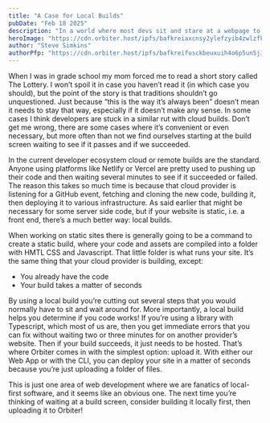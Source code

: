 ```yaml
---
title: "A Case for Local Builds"
pubDate: "Feb 18 2025"
description: "In a world where most devs sit and stare at a webpage to see if their code runs, we make a case for local builds"
heroImage: "https://cdn.orbiter.host/ipfs/bafkreiaxcnsy2ylefzyib4zwlzfk3lk2fkkjkms4vxxf3ljqbauyezuufm"
author: "Steve Simkins"
authorPfp: "https://cdn.orbiter.host/ipfs/bafkreifusckbeuxuih4o6p5un5j34selfg3uvt6ltqwbv4glsigekdx7lq"
---
```


When I was in grade school my mom forced me to read a short story called The Lottery. I won’t spoil it in case you haven’t read it (in which case you should), but the point of the story is that traditions shouldn’t go unquestioned. Just because “this is the way it’s always been” doesn’t mean it needs to stay that way, especially if it doesn’t make any sense. In some cases I think developers are stuck in a similar rut with cloud builds. Don’t get me wrong, there are some cases where it’s convenient or even necessary, but more often than not we find ourselves starting at the build screen waiting to see if it passes and if we succeeded.

In the current developer ecosystem cloud or remote builds are the standard. Anyone using platforms like Netlify or Vercel are pretty used to pushing up their code and then waiting several minutes to see if it succeeded or failed. The reason this takes so much time is because that cloud provider is listening for a GitHub event, fetching and cloning the new code, building it, then deploying it to various infrastructure. As said earlier that might be necessary for some server side code, but if your website is static, i.e. a front end, there’s a much better way: local builds.

When working on static sites there is generally going to be a command to create a static build, where your code and assets are compiled into a folder with HMTL CSS and Javascript. That little folder is what runs your site. It’s the same thing that your cloud provider is building, except:

- You already have the code
- Your build takes a matter of seconds

By using a local build you’re cutting out several steps that you would normally have to sit and wait around for. More importantly, a local build helps you determine if you code works! If you’re using a library with Typescript, which most of us are, then you get immediate errors that you can fix without waiting two or three minutes for on another provider’s website. Then if your build succeeds, it just needs to be hosted. That’s where Orbiter comes in with the simplest option: upload it. With either our Web App or with the CLI, you can deploy your site in a matter of seconds because you’re just uploading a folder of files.

This is just one area of web development where we are fanatics of local-first software, and it seems like an obvious one. The next time you’re thinking of waiting at a build screen, consider building it locally first, then uploading it to Orbiter!
